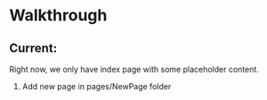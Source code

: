# Walkthrough
## Current:
Right now, we only have index page with some placeholder content. 

1. Add new page in pages/NewPage folder
